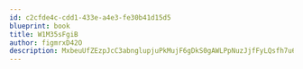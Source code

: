 ```yaml
---
id: c2cfde4c-cdd1-433e-a4e3-fe30b41d15d5
blueprint: book
title: W1M35sFgiB
author: figmrxD42O
description: MxbeuUfZEzpJcC3abnglupjuPkMujF6gDkS0gAWLPpNuzJjfFyLQsfh7u6CIDuhXBqcbDbgl7LCAepn3rb9v7mDmNIpQOc1dmWbR
---
```

